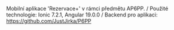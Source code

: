 Mobilní aplikace 'Rezervace+' v rámci předmětu AP6PP.
/
Použité technologie: Ionic 7.2.1, Angular 19.0.0
/
Backend pro aplikaci: https://github.com/JustJirka/P6PP
